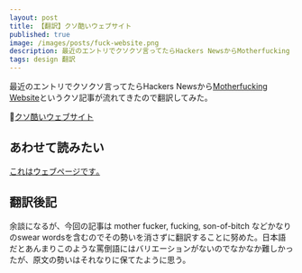 ```yaml
---
layout: post
title: 【翻訳】クソ酷いウェブサイト
published: true
image: /images/posts/fuck-website.png
description: 最近のエントリでクソクソ言ってたらHackers NewsからMotherfucking Websiteというクソ記事が流れてきたので翻訳してみた。
tags: design 翻訳
---
```


最近のエントリでクソクソ言ってたらHackers Newsから[Motherfucking Website](http://motherfuckingwebsite.com/)というクソ記事が流れてきたので翻訳してみた。

:link:[クソ酷いウェブサイト](http://toshimaru.net/motherfuckingwebsite/)

## あわせて読みたい

[これはウェブページです｡](http://justinjackson.ca/words_japan.html)

## 翻訳後記

余談になるが、今回の記事は mother fucker, fucking, son-of-bitch などかなりのswear wordsを含むのでその勢いを消さずに翻訳することに努めた。日本語だとあんまりこのような罵倒語にはバリエーションがないのでなかなか難しかったが、原文の勢いはそれなりに保てたように思う。
